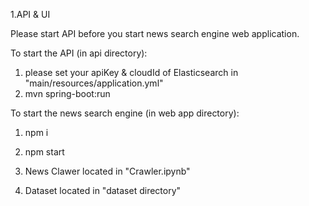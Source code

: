 1.API & UI

  Please start API before you start news search engine web application.

  To start the API (in api directory):
  1. please set your apiKey & cloudId of Elasticsearch in "main/resources/application.yml"
  2. mvn spring-boot:run

  To start the news search engine (in web app directory):
  1. npm i
  2. npm start

2. News Clawer
   located in "Crawler.ipynb"

3. Dataset
   located in "dataset directory"
